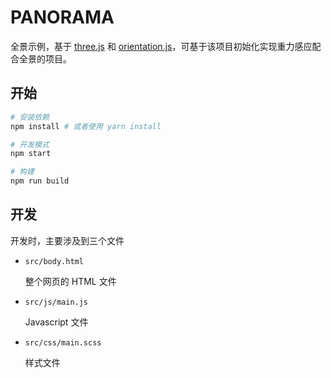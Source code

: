 # PANORAMA

全景示例，基于 [three.js](three-repo) 和 [orientation.js](orientation-repo)，可基于该项目初始化实现重力感应配合全景的项目。

## 开始
```bash
# 安装依赖 
npm install # 或者使用 yarn install 

# 开发模式
npm start

# 构建
npm run build
```

## 开发  

开发时，主要涉及到三个文件 

- `src/body.html`

    整个网页的 HTML 文件

- `src/js/main.js`

    Javascript 文件

- `src/css/main.scss`

    样式文件

[three-repo]: https://github.com/mrdoob/three.js
[orientation-repo]: https://github.com/o2team/elf-orientation.js

